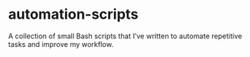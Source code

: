 # automation-scripts
A collection of small Bash scripts that I’ve written to automate repetitive tasks and improve my workflow.
